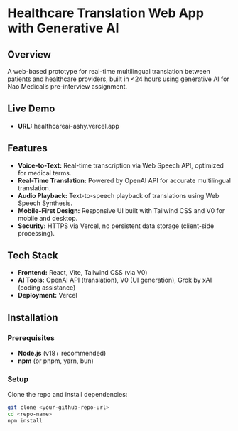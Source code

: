 # Healthcare Translation Web App with Generative AI

## Overview
A web-based prototype for real-time multilingual translation between patients and healthcare providers, built in <24 hours using generative AI for Nao Medical’s pre-interview assignment.

## Live Demo
- **URL:** healthcareai-ashy.vercel.app

## Features
- **Voice-to-Text:** Real-time transcription via Web Speech API, optimized for medical terms.
- **Real-Time Translation:** Powered by OpenAI API for accurate multilingual translation.
- **Audio Playback:** Text-to-speech playback of translations using Web Speech Synthesis.
- **Mobile-First Design:** Responsive UI built with Tailwind CSS and V0 for mobile and desktop.
- **Security:** HTTPS via Vercel, no persistent data storage (client-side processing).

## Tech Stack
- **Frontend:** React, Vite, Tailwind CSS (via V0)
- **AI Tools:** OpenAI API (translation), V0 (UI generation), Grok by xAI (coding assistance)
- **Deployment:** Vercel

## Installation
### Prerequisites
- **Node.js** (v18+ recommended)
- **npm** (or pnpm, yarn, bun)

### Setup
Clone the repo and install dependencies:
```bash
git clone <your-github-repo-url>
cd <repo-name>
npm install
